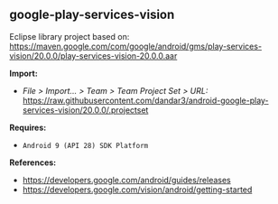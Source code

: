 ## google-play-services-vision

Eclipse library project based on:<br/>
https://maven.google.com/com/google/android/gms/play-services-vision/20.0.0/play-services-vision-20.0.0.aar

**Import:**
- _File > Import... > Team > Team Project Set > URL:_<br/>
  https://raw.githubusercontent.com/dandar3/android-google-play-services-vision/20.0.0/.projectset

**Requires:**
- `Android 9 (API 28) SDK Platform`

**References:**
- https://developers.google.com/android/guides/releases
- https://developers.google.com/vision/android/getting-started